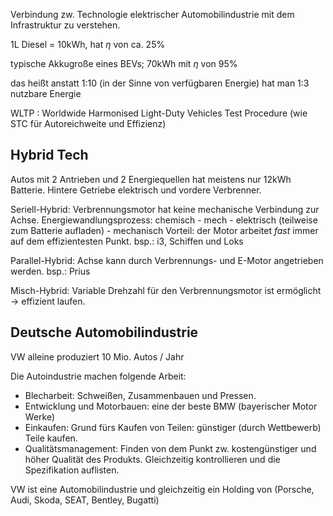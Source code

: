 Verbindung zw. Technologie elektrischer Automobilindustrie mit dem Infrastruktur zu verstehen.

1L Diesel = 10kWh, hat $\eta$ von ca. 25%

typische Akkugroße eines BEVs; 70kWh mit $\eta$ von 95%

das heißt anstatt 1:10 (in der Sinne von verfügbaren Energie) hat man 1:3 nutzbare Energie

WLTP : Worldwide Harmonised Light-Duty Vehicles Test Procedure (wie STC für Autoreichweite und Effizienz)

## Hybrid Tech
Autos mit 2 Antrieben und 2 Energiequellen
hat meistens nur 12kWh Batterie. Hintere Getriebe elektrisch und vordere Verbrenner.

Seriell-Hybrid: Verbrennungsmotor hat keine mechanische Verbindung zur Achse.
Energiewandlungsprozess: chemisch - mech - elektrisch (teilweise zum Batterie aufladen) - mechanisch
Vorteil: der Motor arbeitet *fast* immer auf dem effizientesten Punkt. bsp.: i3, Schiffen und Loks

Parallel-Hybrid: Achse kann durch Verbrennungs- und E-Motor angetrieben werden. bsp.: Prius

Misch-Hybrid: Variable Drehzahl für den Verbrennungsmotor ist ermöglicht -> effizient laufen.

## Deutsche Automobilindustrie
VW alleine produziert 10 Mio. Autos / Jahr

Die Autoindustrie machen folgende Arbeit:
- Blecharbeit: Schweißen, Zusammenbauen und Pressen. 
- Entwicklung und Motorbauen: eine der beste BMW (bayerischer Motor Werke)
- Einkaufen: Grund fürs Kaufen von Teilen: günstiger (durch Wettbewerb) Teile kaufen.
- Qualitätsmanagement: Finden von dem Punkt zw. kostengünstiger und höher Qualität des Produkts. Gleichzeitig kontrollieren und die Spezifikation auflisten.

VW ist eine Automobilindustrie und gleichzeitig ein Holding von (Porsche, Audi, Skoda, SEAT, Bentley, Bugatti)

